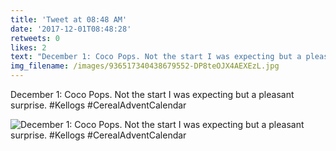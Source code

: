 ```yaml
---
title: 'Tweet at 08:48 AM'
date: '2017-12-01T08:48:28'
retweets: 0
likes: 2
text: "December 1: Coco Pops. Not the start I was expecting but a pleasant surprise. #Kellogs #CerealAdventCalendar"
img_filename: /images/936517340438679552-DP8teOJX4AEXEzL.jpg
---
```

December 1: Coco Pops. Not the start I was expecting but a pleasant surprise. #Kellogs #CerealAdventCalendar

![December 1: Coco Pops. Not the start I was expecting but a pleasant surprise. #Kellogs #CerealAdventCalendar](/images/936517340438679552-DP8teOJX4AEXEzL.jpg "December 1: Coco Pops. Not the start I was expecting but a pleasant surprise. #Kellogs #CerealAdventCalendar")
